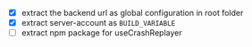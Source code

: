 - [x] extract the backend url as global configuration in root folder
- [x] extract server-account as `BUILD_VARIABLE`
- [ ] extract npm package for useCrashReplayer